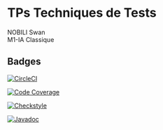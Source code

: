 # TPs Techniques de Tests

NOBILI Swan
<br>
M1-IA Classique
<br>


## Badges
[![CircleCI](https://dl.circleci.com/status-badge/img/gh/SwanNOBILI/ceri-m1-techniques-de-test/tree/master.svg?style=svg)](https://dl.circleci.com/status-badge/redirect/gh/SwanNOBILI/ceri-m1-techniques-de-test/tree/master)
<br>

[![Code Coverage](https://codecov.io/gh/SwanNOBILI/ceri-m1-techniques-de-test/graph/badge.svg?token=FOVENGLT7U)](https://codecov.io/gh/SwanNOBILI/ceri-m1-techniques-de-test)
<br>

[![Checkstyle](https://img.shields.io/badge/Checkstyle-passing-brightgreen)](https://swannobili.github.io/ceri-m1-techniques-de-test/checkstyle)
<br>

[![Javadoc](https://img.shields.io/badge/javadoc-doc-blue)](https://swannobili.github.io/ceri-m1-techniques-de-test/javadoc)
<br>
